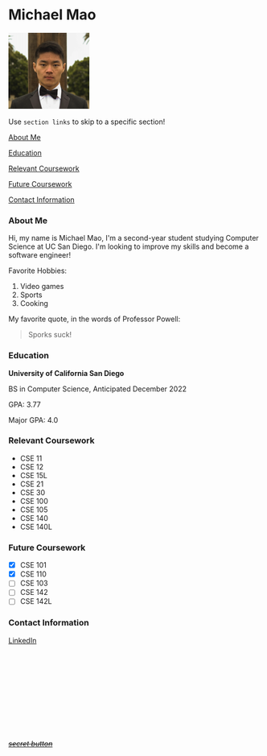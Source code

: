 # Michael Mao

![image](User_Page_Image_2.png)

Use `section links` to skip to a specific section!

[About Me](###about-me)

[Education](###education)

[Relevant Coursework](###relevant-coursework)

[Future Coursework](###future-coursework)

[Contact Information](###contact-information)

### About Me

Hi, my name is Michael Mao, I'm a second-year student studying Computer Science at UC San Diego. I'm looking to improve my skills and become a software engineer!

Favorite Hobbies:
1. Video games
2. Sports
3. Cooking

My favorite quote, in the words of Professor Powell:

> Sporks suck!

### Education

**University of California San Diego**

BS in Computer Science, Anticipated December 2022

GPA: 3.77

Major GPA: 4.0

### Relevant Coursework

- CSE 11
- CSE 12
- CSE 15L
- CSE 21
- CSE 30
- CSE 100
- CSE 105
- CSE 140
- CSE 140L

### Future Coursework

- [x] CSE 101
- [x] CSE 110
- [ ] CSE 103
- [ ] CSE 142
- [ ] CSE 142L

### Contact Information

[LinkedIn](https://linkedin.com/in/michaelmaoucsd/)
 
 ```
 
 
 
 
 
 
 
 
 
 
 
 ```
 
[~~*secret button*~~](SECRET.md)
